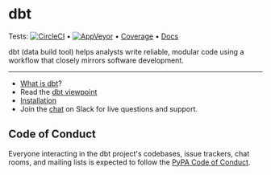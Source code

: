 # dbt
Tests: [![CircleCI](https://circleci.com/gh/analyst-collective/dbt/tree/master.svg?style=svg)](https://circleci.com/gh/analyst-collective/dbt/tree/master)
•
[![AppVeyor](https://ci.appveyor.com/api/projects/status/v01rwd3q91jnwp9m/branch/development?svg=true)](https://ci.appveyor.com/project/DrewBanin/dbt/branch/development)
•
[Coverage](https://circleci.com/api/v1/project/analyst-collective/dbt/latest/artifacts/0/$CIRCLE_ARTIFACTS/htmlcov/index.html?branch=development)
•
[Docs](http://dbt.readthedocs.io/en/master/about/overview/)

dbt (data build tool) helps analysts write reliable, modular code using a workflow that closely mirrors software development.

---

- [What is dbt]?
- Read the [dbt viewpoint]
- [Installation]
- Join the [chat][slack-url] on Slack for live questions and support.


## Code of Conduct

Everyone interacting in the dbt project's codebases, issue trackers, chat rooms, and mailing lists is expected to follow the [PyPA Code of Conduct].



[PyPA Code of Conduct]: https://www.pypa.io/en/latest/code-of-conduct/
[slack-url]: http://ac-slackin.herokuapp.com/
[Installation]: http://dbt.readthedocs.io/en/master/guide/setup/
[What is dbt]: http://dbt.readthedocs.io/en/master/about/overview/
[dbt viewpoint]: http://dbt.readthedocs.io/en/master/about/viewpoint/
